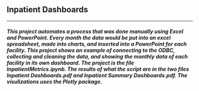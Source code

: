 ## Inpatient Dashboards
___

##### This project automates a process that was done manually using Excel and PowerPoint. Every month the data would be put into an excel spreadsheet, made into charts, and inserted into a PowerPoint for each facility. This project shows an example of connecting to the ODBC, collecting and cleaning the data, and showing the monthly data of each facility in its own dashboard. The project is the file InpatientMetrics.ipynb. The results of what the script are in the two files Inpatient Dashboards.pdf and Inpatient Summary Dashboards.pdf. The visulizations uses the Plotly package.
